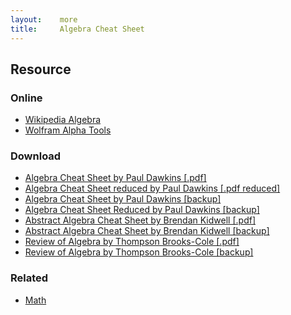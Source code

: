 ```yaml
---
layout:    more
title:     Algebra Cheat Sheet
---
```


<div class="content content-400">
    <div class="board board-326">
        <h2 class="board-title">Resource</h2>
        <div class="board-card">
            <h3 class="board-card-title">Online</h3>
            <ul>
                <li><a href="http://en.wikipedia.org/wiki/Algebra">Wikipedia Algebra</a></li>
                <li><a href="http://www.wolframalpha.com/examples/Algebra.html">Wolfram Alpha Tools</a></li>
            </ul>
        </div>
        <div class="board-card">
            <h3 class="board-card-title">Download</h3>
            <ul>
                <li><a href="http://tutorial.math.lamar.edu/pdf/Algebra_Cheat_Sheet.pdf">Algebra Cheat Sheet by Paul Dawkins [.pdf]</a></li>
                <li><a href="http://tutorial.math.lamar.edu/pdf/Algebra_Cheat_Sheet_Reduced.pdf">Algebra Cheat Sheet reduced by Paul Dawkins [.pdf reduced]</a></li>
                <li><a href="/static/cs/Algebra_Cheat_Sheet.pdf">Algebra Cheat Sheet by Paul Dawkins [backup]</a></li>
                <li><a href="/static/cs/Algebra_Cheat_Sheet_Reduced.pdf">Algebra Cheat Sheet Reduced by Paul Dawkins [backup]</a></li>
                <li><a href="http://www.glump.net/content/abstract_algebra_cheat">Abstract Algebra Cheat Sheet by Brendan Kidwell [.pdf]</a></li>
                <li><a href="/static/cs/abstract_algebra_cheat">Abstract Algebra Cheat Sheet by Brendan Kidwell [backup]</a></li>
                <li><a href="http://www.docstoc.com/docs/7389/Review-of-Algebra">Review of Algebra by Thompson Brooks-Cole [.pdf]</a></li>
                <li><a href="/static/cs/ess-reviewofalgebra.pdf">Review of Algebra by Thompson Brooks-Cole [backup]</a></li>
            </ul>
        </div>
        <div class="board-card">
            <h3 class="board-card-title">Related</h3>
            <ul>
                <li><a href="/math" title="Math Cheat Sheet">Math</a></li>
            </ul>
        </div>
    </div>
</div>
